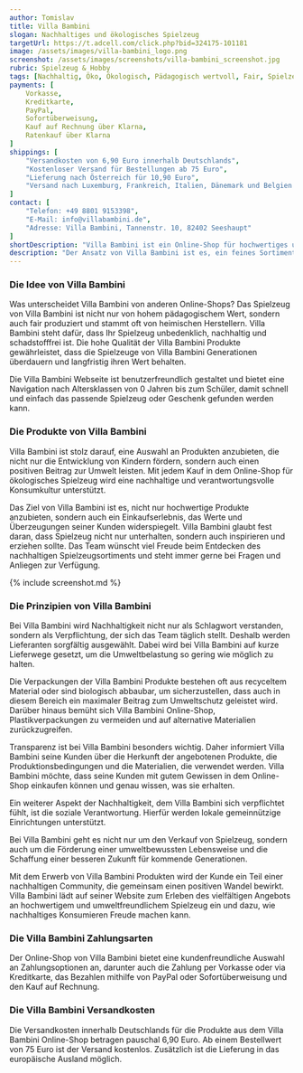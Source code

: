 ```yaml
---
author: Tomislav
title: Villa Bambini
slogan: Nachhaltiges und ökologisches Spielzeug
targetUrl: https://t.adcell.com/click.php?bid=324175-101181
image: /assets/images/villa-bambini_logo.png
screenshot: /assets/images/screenshots/villa-bambini_screenshot.jpg
rubric: Spielzeug & Hobby
tags: [Nachhaltig, Öko, Ökologisch, Pädagogisch wertvoll, Fair, Spielzeug, Spiele]
payments: [
    Vorkasse,
    Kreditkarte,
    PayPal,
    Sofortüberweisung,
    Kauf auf Rechnung über Klarna,
    Ratenkauf über Klarna
]
shippings: [
    "Versandkosten von 6,90 Euro innerhalb Deutschlands",
    "Kostenloser Versand für Bestellungen ab 75 Euro",
    "Lieferung nach Österreich für 10,90 Euro",
    "Versand nach Luxemburg, Frankreich, Italien, Dänemark und Belgien für 13,80 Euro"
]
contact: [
    "Telefon: +49 8801 9153398",
    "E-Mail: info@villabambini.de",
    "Adresse: Villa Bambini, Tannenstr. 10, 82402 Seeshaupt"
]
shortDescription: "Villa Bambini ist ein Online-Shop für hochwertiges und nachhaltiges Spielzeug. Bei Villa Bambini gibt es das perfekte Spielzeug für Kinder, das nicht nur qualitativ hochwertig ist, sondern auch ein außergewöhnliches Preis-Leistungs-Verhältnis bietet."
description: "Der Ansatz von Villa Bambini ist es, ein feines Sortiment handverlesener Premium-Hersteller anzubieten, die sich durch ihre Nachhaltigkeit und Qualität auszeichnen. Villa Bambini legt Wert darauf, zeitloses, altersgerechtes, sinnvolles und natürliches Holzspielzeug sowie weitere nachhaltige Produkte anzubieten."
---
```


### Die Idee von Villa Bambini

Was unterscheidet Villa Bambini von anderen Online-Shops? Das Spielzeug von Villa Bambini ist nicht nur von hohem pädagogischem Wert, sondern auch fair produziert und stammt oft von heimischen Herstellern. Villa Bambini steht dafür, dass Ihr Spielzeug unbedenklich, nachhaltig und schadstofffrei ist. Die hohe Qualität der Villa Bambini Produkte gewährleistet, dass die Spielzeuge von Villa Bambini Generationen überdauern und langfristig ihren Wert behalten.

Die Villa Bambini Webseite ist benutzerfreundlich gestaltet und bietet eine Navigation nach Altersklassen von 0 Jahren bis zum Schüler, damit schnell und einfach das passende Spielzeug oder Geschenk gefunden werden kann.

### Die Produkte von Villa Bambini

Villa Bambini ist stolz darauf, eine Auswahl an Produkten anzubieten, die nicht nur die Entwicklung von Kindern fördern, sondern auch einen positiven Beitrag zur Umwelt leisten. Mit jedem Kauf in dem Online-Shop für ökologisches Spielzeug wird eine nachhaltige und verantwortungsvolle Konsumkultur unterstützt.

Das Ziel von Villa Bambini ist es, nicht nur hochwertige Produkte anzubieten, sondern auch ein Einkaufserlebnis, das Werte und Überzeugungen seiner Kunden widerspiegelt. Villa Bambini glaubt fest daran, dass Spielzeug nicht nur unterhalten, sondern auch inspirieren und erziehen sollte. Das Team wünscht viel Freude beim Entdecken des nachhaltigen Spielzeugsortiments und steht immer gerne bei Fragen und Anliegen zur Verfügung.

{% include screenshot.md %}

### Die Prinzipien von Villa Bambini

Bei Villa Bambini wird Nachhaltigkeit nicht nur als Schlagwort verstanden, sondern als Verpflichtung, der sich das Team täglich stellt. Deshalb werden Lieferanten sorgfältig ausgewählt. Dabei wird bei Villa Bambini auf kurze Lieferwege gesetzt, um die Umweltbelastung so gering wie möglich zu halten.

Die Verpackungen der Villa Bambini Produkte bestehen oft aus recyceltem Material oder sind biologisch abbaubar, um sicherzustellen, dass auch in diesem Bereich ein maximaler Beitrag zum Umweltschutz geleistet wird. Darüber hinaus bemüht sich Villa Bambini Online-Shop, Plastikverpackungen zu vermeiden und auf alternative Materialien zurückzugreifen.

Transparenz ist bei Villa Bambini besonders wichtig. Daher informiert Villa Bambini seine Kunden über die Herkunft der angebotenen Produkte, die Produktionsbedingungen und die Materialien, die verwendet werden. Villa Bambini möchte, dass seine Kunden mit gutem Gewissen in dem Online-Shop einkaufen können und genau wissen, was sie erhalten.

Ein weiterer Aspekt der Nachhaltigkeit, dem Villa Bambini sich verpflichtet fühlt, ist die soziale Verantwortung. Hierfür werden lokale gemeinnützige Einrichtungen unterstützt.

Bei Villa Bambini geht es nicht nur um den Verkauf von Spielzeug, sondern auch um die Förderung einer umweltbewussten Lebensweise und die Schaffung einer besseren Zukunft für kommende Generationen.

Mit dem Erwerb von Villa Bambini Produkten wird der Kunde ein Teil einer nachhaltigen Community, die gemeinsam einen positiven Wandel bewirkt. Villa Bambini lädt auf seiner Website zum Erleben des vielfältigen Angebots an hochwertigem und umweltfreundlichem Spielzeug ein und dazu, wie nachhaltiges Konsumieren Freude machen kann.

### Die Villa Bambini Zahlungsarten

Der Online-Shop von Villa Bambini bietet eine kundenfreundliche Auswahl an Zahlungsoptionen an, darunter auch die Zahlung per Vorkasse oder via Kreditkarte, das Bezahlen mithilfe von PayPal oder Sofortüberweisung und den Kauf auf Rechnung.

### Die Villa Bambini Versandkosten

Die Versandkosten innerhalb Deutschlands für die Produkte aus dem Villa Bambini Online-Shop betragen pauschal 6,90 Euro. Ab einem Bestellwert von 75 Euro ist der Versand kostenlos. Zusätzlich ist die Lieferung in das europäische Ausland möglich.